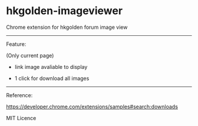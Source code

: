 # hkgolden-imageviewer
Chrome extension for hkgolden forum image view

----

Feature:

(Only current page)

 - link image avaliable to display

 - 1 click for download all images 

---

Reference:

https://developer.chrome.com/extensions/samples#search:downloads


MIT Licence